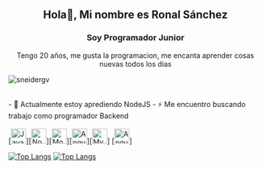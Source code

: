 <h2 align="center"> Hola👋, Mi nombre es Ronal Sánchez</h2>
<h3 align="center">Soy Programador Junior</h3>

<p align="center">Tengo 20 años, me gusta la programacion, me encanta aprender cosas nuevas todos los dias</p>

<p align="left"> <img src="https://komarev.com/ghpvc/?username=SebastianMH14&label=Profile%20views&color=0e75b6&style=flat%22" alt="sneidergv" /> </p>
<br>
- 🌱 Actualmente estoy aprediendo NodeJS
- ⚡ Me encuentro buscando trabajo como programador Backend

<br>
<br>
[<img src='https://img.shields.io/badge/JavaScript-F7DF1E?style=for-the-badge&logo=javascript&logoColor=black' alt='JavaScript' height='30'>][<img src='https://img.shields.io/badge/Node.js-43853D?style=for-the-badge&logo=node.js&logoColor=white' alt='NodeJS' height='30'>][<img src='https://img.shields.io/badge/MongoDB-4EA94B?style=for-the-badge&logo=mongodb&logoColor=white' alt='MongoDB' height='30'>][<img src='https://img.shields.io/badge/Angular-DD0031?style=for-the-badge&logo=angular&logoColor=white' alt='Angular' height='30'>][<img src='https://img.shields.io/badge/MySQL-00000F?style=for-the-badge&logo=mysql&logoColor=white' alt='MySQL' height='30'>]
[<img src='https://img.shields.io/badge/TypeScript-007ACC?style=for-the-badge&logo=typescript&logoColor=white' alt='Angular' height='30'>]

<br>

[![Top Langs](https://github-readme-stats.vercel.app/api/top-langs/?username=sronaal)](https://github.com/anuraghazra/github-readme-stats)
[![Top Langs](https://github-readme-stats.vercel.app/api?username=sronaal)](https://github.com/anuraghazra/github-readme-stats)
